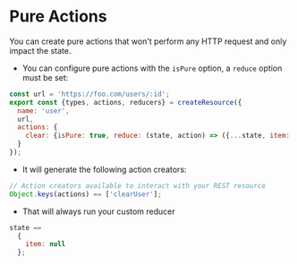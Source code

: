 # Pure Actions

You can create pure actions that won't perform any HTTP request and only impact the state.

- You can configure pure actions with the `isPure` option, a `reduce` option must be set:

```js
const url = 'https://foo.com/users/:id';
export const {types, actions, reducers} = createResource({
  name: 'user',
  url,
  actions: {
    clear: {isPure: true, reduce: (state, action) => ({...state, item: null})}
  }
});
```

- It will generate the following action creators:

```js
// Action creators available to interact with your REST resource
Object.keys(actions) == ['clearUser'];
```

- That will always run your custom reducer

```js
state ==
  {
    item: null
  };
```
